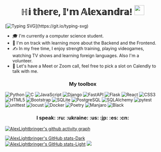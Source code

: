 <h1 align="center">ℍ𝕚 𝕥𝕙𝕖𝕣𝕖, 𝕀'𝕞 𝔸𝕝𝕖𝕩𝕒𝕟𝕕𝕣𝕒!
<img src="https://github.com/blackcater/blackcater/raw/main/images/Hi.gif" height="32"/></h1>

[![Typing SVG](https://readme-typing-svg.herokuapp.com?color=%cf2929&lines=Computer+Science+student.)](https://git.io/typing-svg)

<ul class="nav">
    <li>🎓  I'm currently a computer science student.</li>
    <li>🌱  I'm on track with learning more about the Backend and the Frontend.</li>
    <li>✍️  In my free time, I enjoy strength training, playing videogames, watching TV shows and learning foreign languages. Also I'm a volunteer.</li>
    <li>💬  Let's have a Meet or Zoom call, feel free to pick a slot on Calendly to talk with me.</li>
</ul>

<h3 align="center">My toolbox</h3>

![Python](https://img.shields.io/badge/Python-14354C?style=for-the-badge&logo=python&logoColor=white) ![C](https://img.shields.io/badge/C-00599C?style=for-the-badge&logo=c&logoColor=white) ![JavaScript](https://img.shields.io/badge/JavaScript-F7DF1E?style=for-the-badge&logo=javascript&logoColor=black) ![Django](https://img.shields.io/badge/Django-092E20?style=for-the-badge&logo=django&logoColor=white) ![FastAPI](https://img.shields.io/badge/FastAPI-005571?style=for-the-badge&logo=fastapi) ![Flask](https://img.shields.io/badge/Flask-000000?style=for-the-badge&logo=flask&logoColor=white) ![React](https://img.shields.io/badge/-ReactJs-61DAFB?logo=react&logoColor=white&style=for-the-badge) ![CSS3](https://img.shields.io/badge/css3-%231572B6.svg?style=for-the-badge&logo=css3&logoColor=white) ![HTML5](https://img.shields.io/badge/HTML5-E34F26?style=for-the-badge&logo=html5&logoColor=white) ![Bootstrap](https://img.shields.io/badge/bootstrap-%238511FA.svg?style=for-the-badge&logo=bootstrap&logoColor=white) ![SQLite](https://img.shields.io/badge/SQLite-07405E?style=for-the-badge&logo=sqlite&logoColor=white) ![PostgreSQL](https://img.shields.io/badge/PostgreSQL-316192?style=for-the-badge&logo=postgresql&logoColor=white) ![SQLAlchemy](https://img.shields.io/badge/SQLAlchemy-00A95C?style=for-the-badge&logo=SQLAlchemy&logoColor=white) ![pytest](https://img.shields.io/badge/pytest-black?style=for-the-badge&logo=pytest&logoColor=white) ![unittest](https://img.shields.io/badge/unittest-5251a8?style=for-the-badge&logo=unittest&logoColor=white) ![locust](https://img.shields.io/badge/locust-539967?style=for-the-badge&logo=locust&logoColor=white) ![Docker](https://img.shields.io/badge/docker-%230db7ed.svg?style=for-the-badge&logo=docker&logoColor=white) ![Poetry](https://img.shields.io/badge/poetry-00779c?style=for-the-badge&logo=poetry&logoColor=white) ![Manjaro](https://img.shields.io/badge/manjaro-35BF5C?style=for-the-badge&logo=manjaro&logoColor=white) ![Black](https://img.shields.io/badge/black-000000?style=for-the-badge&logo=black&logoColor=white)

<h3 align="center"> I speak: :ru: :ukraine: :us: :jp: :es: :cn: </h3>

[![AlexLightbringer's github activity graph](https://github-readme-activity-graph.vercel.app/graph?username=AlexLightbringer&bg_color=0000&color=570518&line=9e9e9e&point=24292e&area=true&hide_border=true)](https://github.com/ashutosh00710/github-readme-activity-graph)

[![AlexLightbringer's GitHub stats-Dark](https://github-readme-stats.vercel.app/api?username=AlexLightbringer&show_icons=true&theme=dracula#gh-dark-mode-only)](https://github.com/anuraghazra/github-readme-stats#gh-dark-mode-only)
[![AlexLightbringer's GitHub stats-Light](https://github-readme-stats.vercel.app/api?username=AlexLightbringer&show_icons=true&theme=default#gh-light-mode-only)](https://github.com/anuraghazra/github-readme-stats#gh-light-mode-only)
![](http://github-profile-summary-cards.vercel.app/api/cards/repos-per-language?username=AlexLightbringer&theme=dracula)
